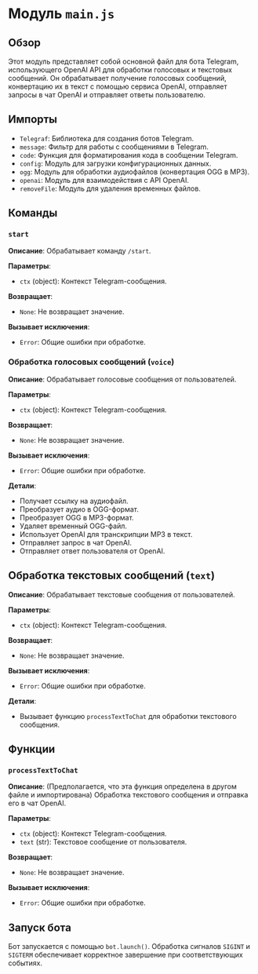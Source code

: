 # Модуль `main.js`

## Обзор

Этот модуль представляет собой основной файл для бота Telegram, использующего OpenAI API для обработки голосовых и текстовых сообщений. Он обрабатывает получение голосовых сообщений, конвертацию их в текст с помощью сервиса OpenAI, отправляет запросы в чат OpenAI и отправляет ответы пользователю.

## Импорты

- `Telegraf`: Библиотека для создания ботов Telegram.
- `message`: Фильтр для работы с сообщениями в Telegram.
- `code`: Функция для форматирования кода в сообщении Telegram.
- `config`: Модуль для загрузки конфигурационных данных.
- `ogg`: Модуль для обработки аудиофайлов (конвертация OGG в MP3).
- `openai`: Модуль для взаимодействия с API OpenAI.
- `removeFile`: Модуль для удаления временных файлов.


## Команды

### `start`

**Описание**: Обрабатывает команду `/start`.

**Параметры**:
- `ctx` (object): Контекст Telegram-сообщения.

**Возвращает**:
- `None`: Не возвращает значение.

**Вызывает исключения**:
- `Error`: Общие ошибки при обработке.

### Обработка голосовых сообщений (`voice`)

**Описание**: Обрабатывает голосовые сообщения от пользователей.

**Параметры**:
- `ctx` (object): Контекст Telegram-сообщения.

**Возвращает**:
- `None`: Не возвращает значение.

**Вызывает исключения**:
- `Error`: Общие ошибки при обработке.

**Детали**:
- Получает ссылку на аудиофайл.
- Преобразует аудио в OGG-формат.
- Преобразует OGG в MP3-формат.
- Удаляет временный OGG-файл.
- Использует OpenAI для транскрипции MP3 в текст.
- Отправляет запрос в чат OpenAI.
- Отправляет ответ пользователя от OpenAI.

## Обработка текстовых сообщений (`text`)

**Описание**: Обрабатывает текстовые сообщения от пользователей.

**Параметры**:
- `ctx` (object): Контекст Telegram-сообщения.

**Возвращает**:
- `None`: Не возвращает значение.

**Вызывает исключения**:
- `Error`: Общие ошибки при обработке.

**Детали**:
- Вызывает функцию `processTextToChat` для обработки текстового сообщения.

## Функции

### `processTextToChat`

**Описание**: (Предполагается, что эта функция определена в другом файле и импортирована) Обработка текстового сообщения и отправка его в чат OpenAI.

**Параметры**:
- `ctx` (object): Контекст Telegram-сообщения.
- `text` (str): Текстовое сообщение от пользователя.

**Возвращает**:
- `None`: Не возвращает значение.

**Вызывает исключения**:
- `Error`: Общие ошибки при обработке.

## Запуск бота

Бот запускается с помощью `bot.launch()`.  Обработка сигналов `SIGINT` и `SIGTERM` обеспечивает корректное завершение при соответствующих событиях.